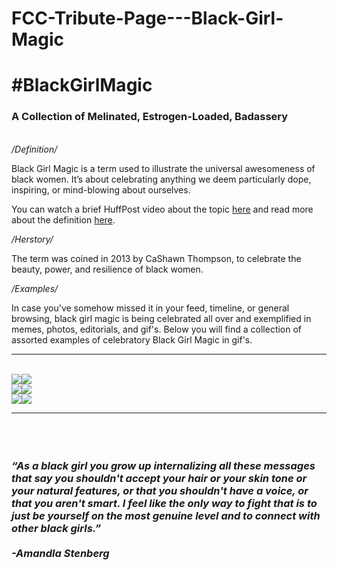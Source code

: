 # FCC-Tribute-Page---Black-Girl-Magic
<!--Coursework for Free Code Camp, Tribute Page-->
<!DOCTYPE html>
<html>
<div class="box pink-box container-fluid">
  <h1 class="container-fluid injected-text"></h1>

  <h1 id="page-title" class="box white-box"><span>#BlackGirlMagic</h1></div>

<body>
  <div class="container-fluid">
    <h3 class="text-center">A Collection of Melinated, Estrogen-Loaded, Badassery</h3>
    <br>
    <div>
      <div class="text-danger container-fluid"><i>/Definition/</i></div>
      <p>Black Girl Magic is a term used to illustrate the universal awesomeness of black women. It’s about celebrating anything we deem particularly dope, inspiring, or mind-blowing about ourselves.
      </p>
      <p> You can watch a brief HuffPost video about the topic <a href='http://www.huffingtonpost.com/entry/what-is-black-girl-magic-video_us_5694dad4e4b086bc1cd517f4'>here</a> and read more about the definition <a href="http://elitedaily.com/women/why-black-girl-magic-proud-woman/1338712/"> here</a>.
    </div>
    <div>
      <div class="text-danger container-fluid"><i>/Herstory/</i></div>
      <p> The term was coined in 2013 by CaShawn Thompson, to celebrate the beauty, power, and resilience of black women.
      </p>
      <div>
        <div class="text-danger container-fluid"><i>/Examples/</i></div>
        <p> In case you've somehow missed it in your feed, timeline, or general browsing, black girl magic is being celebrated all over and exemplified in memes, photos, editorials, and gif's. Below you will find a collection of assorted examples of celebratory
          Black Girl Magic in gif's.
        </p>
        <hr>
        <br>
        <div class="container-fluid">
          <div class="row">
            <div class="col-md-4">
              <div class="well">
                <img class="img-responsive img-primary img-block smaller-image" src="https://bit.ly/1RLOIam"><img class="img-responsive img-block img-primary smaller-image" src="https://bit.ly/22iU6Jz"></div>
            </div>
            <div class="container-fluid">
              <div class="row">
                <div class="col-md-4">
                  <div class="well">
                    <img class="img-responsive smaller-image" src="https://bit.ly/1prxRDx"><img class="img-responsive smaller-image" src="https://bit.ly/1RjdDBC"></div>
                </div>
                <div class="container-fluid">
                  <div class="row">
                    <div class="col-md-4">
                      <div class="well">
                        <img class="img-responsive smaller-image" src="https://bit.ly/1QZmzNj"><img class="img-responsive smaller-image" src="https://bit.ly/1R1bknF"></div>
                    </div>
                  </div>
                </div>
              </div>
              <hr>
              <br>
              <div>
                <i><h3 class="pquote container-fluid"><br> “As a black girl you grow up internalizing all these messages that say you shouldn't accept your hair or your skin tone or your natural features, or that you shouldn't have a voice, or that you aren't smart. I feel like the only way to fight that is to just be yourself on the most genuine level and to connect with other black girls.” <br><br>-Amandla Stenberg</i></h3>

<style>
                <div class="container-fluid">
                  <h3 class="text-center"><u>Black Girl Magic: Order of Events</u></h3>
                  <ul>
                    <li><b>2013</b> - It is widely accepted that Cashawn Thompson spurs the movement <a href="https://twitter.com/search?hashtag=blackgirlsaremagic">#BlackGirlsAreMagic</a> to speak about the positive achievements of black women.</li>
                    <li><b>2013</b> - The movement slowly gains momentum in popular culture.
                      <li><b>2014</b> - Thompson creates Black Girls Are Magic teeshirt on Teespring.</li>
                      <li><b>2014</b> - Proclaimed the Year of 'Black Girls Are Magic': <a href="http://www.blogher.com/black-girls-are-magic">(1)</a> <a href="http://www.huffingtonpost.com/2015/04/01/being-mary-jane-activism_n_6984332.html">(2)</a> <a href="http://www.phillymag.com/news/2014/08/15/why-we-are-obsessed-with-mo-ne-davis->bla</a>ck-girls-are-magic/">(3)</a>
                        <a href="http://hellobeautiful.com/2015/07/10/williams-sisters-relationship/">(4)</a></li>
                      <li><b>2015</b> - Black Girl Magic <a href="http://www.huffingtonpost.com/entry/behold-30-of-the-best-blackgirlmagic-moments-from-2015_us_56720e3ce4b0648fe3023868">highlights</a> (just a few).
                        <li><b>2016</b> - President Obama discusses #BlackGirlMagic movement with American Ballet Theatre Principal Dancer Misty Copeland; Black Girl Magic literary magazine <a href="http://www.amazon.com/gp/product/B01BS6F1DU/ref=as_li_ss_tl?*Version*=1&*entries*=0&linkCode=sl1&tag=blgrbl-20&linkId=8641cb4e7bf2982ecf9fcce4ebc360a0">released</a>.
                  </ul>
                </div>
                <br>
                <i><h3 class="q"><br>"We, the black girls, we don’t care anymore. It’s okay if you have [racist or sexist] thoughts towards us. We’re going to gravitate towards people who aren’t putting us into these boxes.”<br><br>-Cori Murray, Entertainment Editor of Essence</i>
                <h3 style="color:black; font-family:monospace;">Want More?
    </h3>

                <p style="color:black; font-size:18px; text-align:justify;">CaShawn Thompson tweets <a href='https://twitter.com/thepbg/'>@thepbg</a> and still sells shirts for the magical black girls in your life on <a href="http://teespring.com/stores/black-girls-are-magic">teespring</a>, and Essence magazine
                  has compiled a <a href="http://www.essence.com/package/black-girl-magic">visual storytelling tribute </a>to the #BlackGirlMagic movement. For a more detailed examination of black girl magic and it's necessity, take a look at Tamara Winfrey
                  Harris' book <a href="http://www.amazon.com/The-Sisters-Are-Alright-Narrative/dp/1626563519">The Sisters are Alright: Changing the Broken Narrative of Black Women in America"</a> or any of her <a href="http://www.tamarawinfreyharris.com/en/cms/writing/"> other writings</a>.
                  <div>
                    <p style="color:black; font-size:18px; color:black;"><br>Additional sources for this tribute page are included here:<a href='http://sbfproject.com/defining-black-girl-magic/'> SBF Project</a>, <a href='http://elitedaily.com/women/why-black-girl-magic-proud-woman/1338712/'>ED</a>,
                      <a href='https://connielingusss.tumblr.com/post/140684719419/dear-sisters'>ConnieL's Tumblr</a>,<a href='http://www.cnn.com/2016/02/24/living/black-girl-magic-feat/index.html'> CNN</a>, <a href='http://www.latimes.com/nation/nationnow/la-na-nn-everyones-saying-black-girls-are-magic-20150909-htmlstory.html'>LA Times</a>,
                      <a href='http://www.huffingtonpost.com/entry/what-is-black-girl-magic-video_us_5694dad4e4b086bc1cd517f4'> HuffPost</a>
                    </p>
                  </div>
                  <br><br><br><br>
                  <hr size="2" width="80%">
                  <div>
                    <div class="footer smallbox container-fluid">
                      <p style="text-center; color: black;"><br>Written and Coded by <a href="#">J.Yugen</a><br>©2016</p>
                    </div>
    </style>
</body>
</html>
